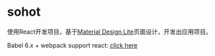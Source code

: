 # sohot

使用React开发项目，基于[Material Design Lite]()页面设计，开发出应用项目。

Babel 6.x + webpack support react: [click here](http://stackoverflow.com/questions/33460420/babel-loader-jsx-syntaxerror-unexpected-token)